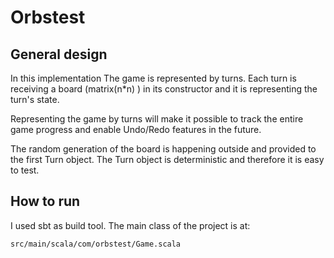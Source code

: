 # Orbstest

## General design
In this implementation The game is represented by turns. Each turn is receiving a board (matrix(n*n) ) in its constructor
and it is representing the turn's state.

Representing the game by turns will make it possible to track the entire game progress and enable Undo/Redo features in the future.

The random generation of the board is happening outside and provided to the first Turn object. 
The Turn object is deterministic and therefore it is easy to test.

## How to run
I used sbt as build tool.
The main class of the project is at:
```
src/main/scala/com/orbstest/Game.scala
```
